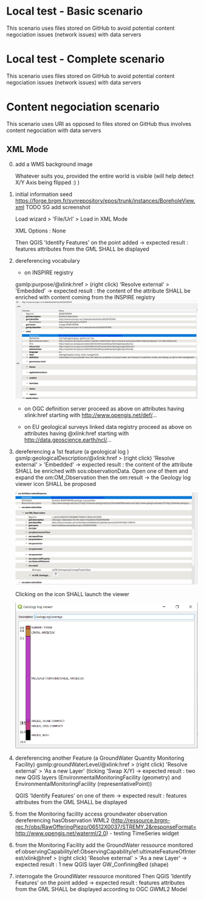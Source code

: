 # Local test - Basic scenario
This scenario uses files stored on GitHub to avoid potential content negociation issues (network issues) with data servers
# Local test - Complete scenario
This scenario uses files stored on GitHub to avoid potential content negociation issues (network issues) with data servers
# Content negociation scenario
This scenario uses URI as opposed to files stored on GitHub thus involves content negociation with data servers
## XML Mode
0. add a WMS background image

   Whatever suits you, provided the entire world is visible (will help detect X/Y Axis being flipped :) )

1. initial information seed
   https://forge.brgm.fr/svnrepository/epos/trunk/instances/BoreholeView.xml
   TODO SG add screenshot

   Load wizard > 'File/Url' > Load in XML Mode

   XML Options : None 

   Then QGIS 'Identify Features' on the point added ->  expected result : features attributes from the GML SHALL be displayed

2. dereferencing vocabulary
    * on INSPIRE registry
  
    gsmlp:purpose/@xlink:href > (right click) 'Resolve external' > 'Embedded' -> expected result : the content of the attribute SHALL be enriched with content coming from the INSPIRE registry ![INSPIRE-registry-response](../static/img/testing/2.de_rereferencing_vocabulary_filled.PNG)

    * on OGC definition server
    proceed as above on attributes having xlink:href starting with http://www.opengis.net/def/...

    * on EU geological surveys linked data registry
    proceed as above on attributes having  @xlink:href starting with http://data.geoscience.earth/ncl/...


3. dereferencing a 1st feature (a geological log )
    gsmlp:geologicalDescription/@xlink:href > (right click) 'Resolve external' > 'Embedded' -> expected result : the content of the attribute SHALL be enriched with sos:observationData.
    Open one of them and expand the om:OM_Observation then the om:result -> the Geology log viewer icon SHALL be proposed
    
    ![sos:observationData](../static/img/testing/3.sos_observationData.PNG)
    
    Clicking on the icon SHALL launch the viewer 
    
    ![sos:GeologyLogViewer](../static/img/testing/3.Geology_log_viewer.PNG)

4. dereferencing another Feature (a GroundWater Quantity Monitoring Facility) 
    gsmlp:groundWaterLevel/@xlink:href > (right click) 'Resolve external' > 'As a new Layer' (ticking 'Swap X/Y) -> expected result : two new QGIS layers  (EnvironmentalMonitoringFacility (geometry) and EnvironmentalMonitoringFacility (representativePoint))

    QGIS 'Identify Features' on one of them -> expected result : features attributes from the GML SHALL be displayed

5. from the Monitoring facility access groundwater observation
    dereferencing hasObservation WML2 (http://ressource.brgm-rec.fr/obs/RawOfferingPiezo/06512X0037/STREMY.2&responseFormat=http://www.opengis.net/waterml/2.0) - testing TimeSeries widget 

6. from the Monitoring Facility add the GroundWater ressource monitored 
   ef:observingCapability/ef:ObservingCapability/ef:ultimateFeatureOfInterest/xlink@href > (right click) 'Resolve external' > 'As a new Layer' -> expected result : 1 new QGIS layer GW_ConfiningBed (shape) 
   
7. interrogate the GroundWater ressource monitored 
   Then QGIS 'Identify Features' on the point added ->  expected result : features attributes from the GML SHALL be displayed according to OGC GWML2 Model
